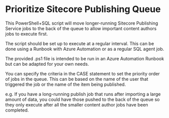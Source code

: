 # Prioritize Sitecore Publishing Queue
This PowerShell+SQL script will move longer-running Sitecore Publishing Service jobs to the back of the queue to allow important content authors jobs to execute first.

The script should be set up to execute at a regular interval. This can be done using a Runbook with Azure Automation or as a regular SQL agent job.

The provided .ps1 file is intended to be run in an Azure Automation Runbook but can be adapted for your own needs.

You can specify the criteria in the CASE statement to set the priority order of jobs in the queue. This can be based on the name of the user that triggered the job or the name of the item being published.

e.g. If you have a long-running publish job that runs after importing a large amount of data, you could have those pushed to the back of the queue so they only execute after all the smaller content author jobs have been completed.
